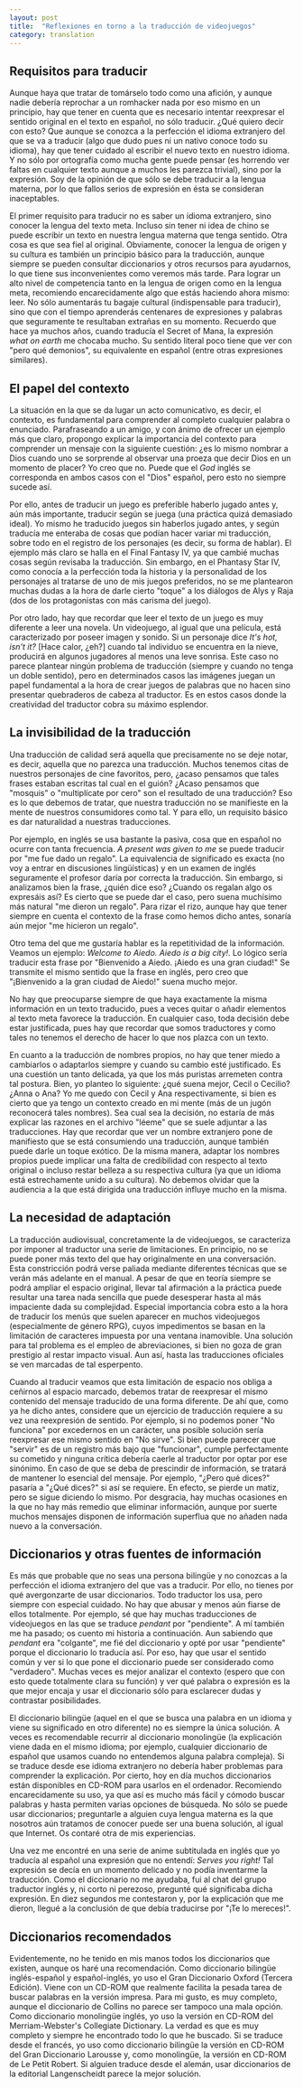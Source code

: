 ```yaml
---
layout: post
title:  "Reflexiones en torno a la traducción de videojuegos"
category: translation
---
```

## Requisitos para traducir

Aunque haya que tratar de tomárselo todo como una afición, y aunque nadie debería reprochar a un romhacker nada por eso mismo en un principio, hay que tener en cuenta que es necesario intentar reexpresar el sentido original en el texto en español, no sólo traducir. ¿Qué quiero decir con esto? Que aunque se conozca a la perfección el idioma extranjero del que se va a traducir (algo que dudo pues ni un nativo conoce todo su idioma), hay que tener cuidado al escribir el nuevo texto en nuestro idioma. Y no sólo por ortografía como mucha gente puede pensar (es horrendo ver faltas en cualquier texto aunque a muchos les parezca trivial), sino por la expresión. Soy de la opinión de que sólo se debe traducir a la lengua materna, por lo que fallos serios de expresión en ésta se consideran inaceptables.

El primer requisito para traducir no es saber un idioma extranjero, sino conocer la lengua del texto meta. Incluso sin tener ni idea de chino se puede escribir un texto en nuestra lengua materna que tenga sentido. Otra cosa es que sea fiel al original. Obviamente, conocer la lengua de origen y su cultura es también un principio básico para la traducción, aunque siempre se pueden consultar diccionarios y otros recursos para ayudarnos, lo que tiene sus inconvenientes como veremos más tarde. Para lograr un alto nivel de competencia tanto en la lengua de origen como en la lengua meta, recomiendo encarecidamente algo que estás haciendo ahora mismo: leer. No sólo aumentarás tu bagaje cultural (indispensable para traducir), sino que con el tiempo aprenderás centenares de expresiones y palabras que seguramente te resultaban extrañas en su momento. Recuerdo que hace ya muchos años, cuando traducía el Secret of Mana, la expresión _what on earth_ me chocaba mucho. Su sentido literal poco tiene que ver con "pero qué demonios", su equivalente en español (entre otras expresiones similares).

## El papel del contexto

La situación en la que se da lugar un acto comunicativo, es decir, el contexto, es fundamental para comprender al completo cualquier palabra o enunciado. Parafraseando a un amigo, y con ánimo de ofrecer un ejemplo más que claro, propongo explicar la importancia del contexto para comprender un mensaje con la siguiente cuestión: ¿es lo mismo nombrar a Dios cuando uno se sorprende al observar una proeza que decir Dios en un momento de placer? Yo creo que no. Puede que el _God_ inglés se corresponda en ambos casos con el "Dios" español, pero esto no siempre sucede así.

Por ello, antes de traducir un juego es preferible haberlo jugado antes y, aún más importante, traducir según se juega (una práctica quizá demasiado ideal). Yo mismo he traducido juegos sin haberlos jugado antes, y según traducía me enteraba de cosas que podían hacer variar mi traducción, sobre todo en el registro de los personajes (es decir, su forma de hablar). El ejemplo más claro se halla en el Final Fantasy IV, ya que cambié muchas cosas según revisaba la traducción. Sin embargo, en el Phantasy Star IV, como conocía a la perfección toda la historia y la personalidad de los personajes al tratarse de uno de mis juegos preferidos, no se me plantearon muchas dudas a la hora de darle cierto "toque" a los diálogos de Alys y Raja (dos de los protagonistas con más carisma del juego).

Por otro lado, hay que recordar que leer el texto de un juego es muy diferente a leer una novela. Un videojuego, al igual que una película, está caracterizado por poseer imagen y sonido. Si un personaje dice _It's hot, isn't it?_ [Hace calor, ¿eh?] cuando tal individuo se encuentra en la nieve, producirá en algunos jugadores al menos una leve sonrisa. Este caso no parece plantear ningún problema de traducción (siempre y cuando no tenga un doble sentido), pero en determinados casos las imágenes juegan un papel fundamental a la hora de crear juegos de palabras que no hacen sino presentar quebraderos de cabeza al traductor. Es en estos casos donde la creatividad del traductor cobra su máximo esplendor.

## La invisibilidad de la traducción

Una traducción de calidad será aquella que precisamente no se deje notar, es decir, aquella que no parezca una traducción. Muchos tenemos citas de nuestros personajes de cine favoritos, pero, ¿acaso pensamos que tales frases estaban escritas tal cual en el guión? ¿Acaso pensamos que "mosquis" o "multiplícate por cero" son el resultado de una traducción? Eso es lo que debemos de tratar, que nuestra traducción no se manifieste en la mente de nuestros consumidores como tal. Y para ello, un requisito básico es dar naturalidad a nuestras traducciones.

Por ejemplo, en inglés se usa bastante la pasiva, cosa que en español no ocurre con tanta frecuencia. _A present was given to me_ se puede traducir por "me fue dado un regalo". La equivalencia de significado es exacta (no voy a entrar en discusiones lingüísticas) y en un examen de inglés seguramente el profesor daría por correcta la traducción. Sin embargo, si analizamos bien la frase, ¿quién dice eso? ¿Cuando os regalan algo os expresáis así? Es cierto que se puede dar el caso, pero suena muchísimo más natural "me dieron un regalo". Para rizar el rizo, aunque hay que tener siempre en cuenta el contexto de la frase como hemos dicho antes, sonaría aún mejor "me hicieron un regalo".

Otro tema del que me gustaría hablar es la repetitividad de la información. Veamos un ejemplo: _Welcome to Aiedo. Aiedo is a big city!_. Lo lógico sería traducir esta frase por "Bienvenido a Aiedo. ¡Aiedo es una gran ciudad!" Se transmite el mismo sentido que la frase en inglés, pero creo que "¡Bienvenido a la gran ciudad de Aiedo!" suena mucho mejor.

No hay que preocuparse siempre de que haya exactamente la misma información en un texto traducido, pues a veces quitar o añadir elementos al texto meta favorece la traducción. En cualquier caso, toda decisión debe estar justificada, pues hay que recordar que somos traductores y como tales no tenemos el derecho de hacer lo que nos plazca con un texto.

En cuanto a la traducción de nombres propios, no hay que tener miedo a cambiarlos o adaptarlos siempre y cuando su cambio esté justificado. Es una cuestión un tanto delicada, ya que los más puristas arremeten contra tal postura. Bien, yo planteo lo siguiente: ¿qué suena mejor, Cecil o Cecilio? ¿Anna o Ana? Yo me quedo con Cecil y Ana respectivamente, si bien es cierto que ya tengo un contexto creado en mi mente (más de un jugón reconocerá tales nombres). Sea cual sea la decisión, no estaría de más explicar las razones en el archivo "léeme" que se suele adjuntar a las traducciones. Hay que recordar que ver un nombre extranjero pone de manifiesto que se está consumiendo una traducción, aunque también puede darle un toque exótico. De la misma manera, adaptar los nombres propios puede implicar una falta de credibilidad con respecto al texto original o incluso restar belleza a su respectiva cultura (ya que un idioma está estrechamente unido a su cultura). No debemos olvidar que la audiencia a la que está dirigida una traducción influye mucho en la misma.

## La necesidad de adaptación

La traducción audiovisual, concretamente la de videojuegos, se caracteriza por imponer al traductor una serie de limitaciones. En principio, no se puede poner más texto del que hay originalmente en una conversación. Esta constricción podrá verse paliada mediante diferentes técnicas que se verán más adelante en el manual. A pesar de que en teoría siempre se podrá ampliar el espacio original, llevar tal afirmación a la práctica puede resultar una tarea nada sencilla que puede desesperar hasta al más impaciente dada su complejidad. Especial importancia cobra esto a la hora de traducir los menús que suelen aparecer en muchos videojuegos (especialmente de género RPG), cuyos impedimentos se basan en la limitación de caracteres impuesta por una ventana inamovible. Una solución para tal problema es el empleo de abreviaciones, si bien no goza de gran prestigio al restar impacto visual. Aun así, hasta las traducciones oficiales se ven marcadas de tal esperpento.

Cuando al traducir veamos que esta limitación de espacio nos obliga a ceñirnos al espacio marcado, debemos tratar de reexpresar el mismo contenido del mensaje traducido de una forma diferente. De ahí que, como ya he dicho antes, considere que un ejercicio de traducción requiere a su vez una reexpresión de sentido. Por ejemplo, si no podemos poner "No funciona" por excedernos en un carácter, una posible solución sería reexpresar ese mismo sentido en "No sirve". Si bien puede parecer que "servir" es de un registro más bajo que "funcionar", cumple perfectamente su cometido y ninguna crítica debería caerle al traductor por optar por ese sinónimo. En caso de que se deba de prescindir de información, se tratará de mantener lo esencial del mensaje. Por ejemplo, "¿Pero qué dices?" pasaría a "¿Qué dices?" si así se requiere. En efecto, se pierde un matiz, pero se sigue diciendo lo mismo. Por desgracia, hay muchas ocasiones en la que no hay más remedio que eliminar información, aunque por suerte muchos mensajes disponen de información superflua que no añaden nada nuevo a la conversación.

## Diccionarios y otras fuentes de información

Es más que probable que no seas una persona bilingüe y no conozcas a la perfección el idioma extranjero del que vas a traducir. Por ello, no tienes por qué avergonzarte de usar diccionarios. Todo traductor los usa, pero siempre con especial cuidado. No hay que abusar y menos aún fiarse de ellos totalmente. Por ejemplo, sé que hay muchas traducciones de videojuegos en las que se traduce _pendant_ por "pendiente". A mí también me ha pasado; os cuento mi historia a continuación. Aun sabiendo que _pendant_ era "colgante", me fié del diccionario y opté por usar "pendiente" porque el diccionario lo traducía así. Por eso, hay que usar el sentido común y ver si lo que pone el diccionario puede ser considerado como "verdadero". Muchas veces es mejor analizar el contexto (espero que con esto quede totalmente clara su función) y ver qué palabra o expresión es la que mejor encaja y usar el diccionario sólo para esclarecer dudas y contrastar posibilidades.

El diccionario bilingüe (aquel en el que se busca una palabra en un idioma y viene su significado en otro diferente) no es siempre la única solución. A veces es recomendable recurrir al diccionario monolingüe (la explicación viene dada en el mismo idioma; por ejemplo, cualquier diccionario de español que usamos cuando no entendemos alguna palabra compleja). Si se traduce desde ese idioma extranjero no debería haber problemas para comprender la explicación. Por cierto, hoy en día muchos diccionarios están disponibles en CD-ROM para usarlos en el ordenador. Recomiendo encarecidamente su uso, ya que así es mucho más fácil y cómodo buscar palabras y hasta permiten varias opciones de búsqueda. No sólo se puede usar diccionarios; preguntarle a alguien cuya lengua materna es la que nosotros aún tratamos de conocer puede ser una buena solución, al igual que Internet. Os contaré otra de mis experiencias.

Una vez me encontré en una serie de anime subtitulada en inglés que yo traducía al español una expresión que no entendí: _Serves you right!_ Tal expresión se decía en un momento delicado y no podía inventarme la traducción. Como el diccionario no me ayudaba, fui al chat del grupo traductor inglés y, ni corto ni perezoso, pregunté qué significaba dicha expresión. En diez segundos me contestaron y, por la explicación que me dieron, llegué a la conclusión de que debía traducirse por "¡Te lo mereces!".

## Diccionarios recomendados

Evidentemente, no he tenido en mis manos todos los diccionarios que existen, aunque os haré una recomendación. Como diccionario bilingüe inglés-español y español-inglés, yo uso el Gran Diccionario Oxford (Tercera Edición). Viene con un CD-ROM que realmente facilita la pesada tarea de buscar palabras en la versión impresa. Para mi gusto, es muy completo, aunque el diccionario de Collins no parece ser tampoco una mala opción. Como diccionario monolingüe inglés, yo uso la versión en CD-ROM del Merriam-Webster's Collegiate Dictionary. La verdad es que es muy completo y siempre he encontrado todo lo que he buscado. Si se traduce desde el francés, yo uso como diccionario bilingüe la versión en CD-ROM del Gran Diccionario Larousse y, como monolingüe, la versión en CD-ROM de Le Petit Robert. Si alguien traduce desde el alemán, usar diccionarios de la editorial Langenscheidt parece la mejor solución.
